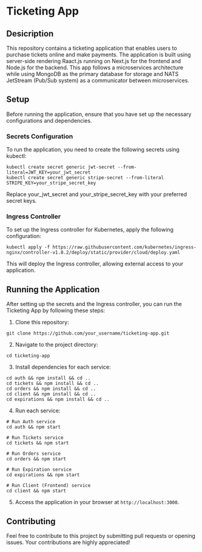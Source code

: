 # Ticketing App

## Desicription
This repository contains a ticketing application that enables users to purchase tickets online and make payments. The application is built using server-side rendering Raact.js running on Next.js for the frontend and Node.js for the backend. This app follows a microservices architecture while using MongoDB as the primary database for storage and NATS JetStream (Pub/Sub system) as a communicator between microservices.

## Setup
Before running the application, ensure that you have set up the necessary configurations and dependencies.

### Secrets Configuration
To run the application, you need to create the following secrets using kubectl:
```
kubectl create secret generic jwt-secret --from-literal=JWT_KEY=your_jwt_secret
kubectl create secret generic stripe-secret --from-literal STRIPE_KEY=your_stripe_secret_key
```
Replace your_jwt_secret and your_stripe_secret_key with your preferred secret keys.


### Ingress Controller
To set up the Ingress controller for Kubernetes, apply the following configuration:

```
kubectl apply -f https://raw.githubusercontent.com/kubernetes/ingress-nginx/controller-v1.8.2/deploy/static/provider/cloud/deploy.yaml
```
This will deploy the Ingress controller, allowing external access to your application.

## Running the Application
After setting up the secrets and the Ingress controller, you can run the Ticketing App by following these steps:

1. Clone this repository:

```
git clone https://github.com/your_username/ticketing-app.git
```
2. Navigate to the project directory:

```
cd ticketing-app
```
3. Install dependencies for each service:

```
cd auth && npm install && cd ..
cd tickets && npm install && cd ..
cd orders && npm install && cd ..
cd client && npm install && cd ..
cd expirations && npm install && cd ..
```
4. Run each service:
```
# Run Auth service
cd auth && npm start

# Run Tickets service
cd tickets && npm start

# Run Orders service
cd orders && npm start

# Run Expiration service
cd expirations && npm start

# Run Client (Frontend) service
cd client && npm start
```

5. Access the application in your browser at `http://localhost:3000`.

## Contributing
Feel free to contribute to this project by submitting pull requests or opening issues. Your contributions are highly appreciated!

